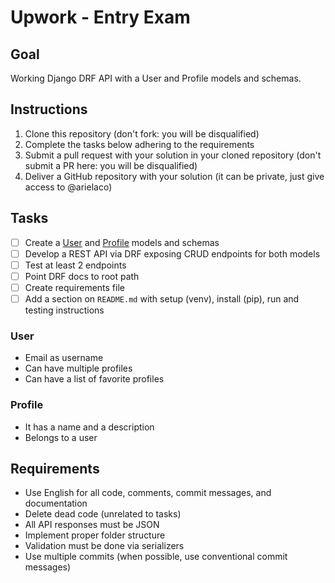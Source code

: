 # Upwork - Entry Exam

## Goal
Working Django DRF API with a User and Profile models and schemas.

## Instructions
1. Clone this repository (don't fork: you will be disqualified)
2. Complete the tasks below adhering to the requirements
3. Submit a pull request with your solution in your cloned repository (don't submit a PR here: you will be disqualified)
4. Deliver a GitHub repository with your solution (it can be private, just give access to @arielaco)

## Tasks
- [ ] Create a [User](###User) and [Profile](###Profile) models and schemas 
- [ ] Develop a REST API via DRF exposing CRUD endpoints for both models
- [ ] Test at least 2 endpoints
- [ ] Point DRF docs to root path
- [ ] Create requirements file
- [ ] Add a section on `README.md` with setup (venv), install (pip), run and testing instructions

### User
- Email as username
- Can have multiple profiles
- Can have a list of favorite profiles

### Profile
- It has a name and a description
- Belongs to a user

## Requirements
- Use English for all code, comments, commit messages, and documentation
- Delete dead code (unrelated to tasks)
- All API responses must be JSON
- Implement proper folder structure
- Validation must be done via serializers
- Use multiple commits (when possible, use conventional commit messages)
